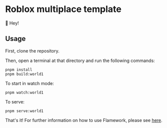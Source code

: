 # Roblox multiplace template

👋 Hey!

## Usage

First, clone the repository.

Then, open a terminal at that directory and run the following commands:

```console
pnpm install
pnpm build:world1
```

To start in watch mode:

```console
pnpm watch:world1
```

To serve:

```console
pnpm serve:world1
```

That's it! For further information on how to use Flamework, please see [here](https://flamework.fireboltofdeath.dev/docs/introduction).
